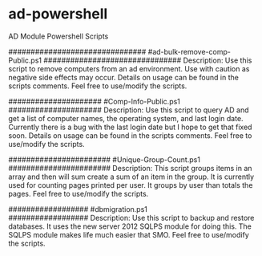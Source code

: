 ad-powershell
=============

AD Module Powershell Scripts

###############################
#ad-bulk-remove-comp-Public.ps1
###############################
Description:
Use this script to remove computers from an ad environment. Use with caution as negative side effects may occur.
Details on usage can be found in the scripts comments. Feel free to use/modify the scripts.

#####################
#Comp-Info-Public.ps1
#####################
Description:
Use this script to query AD and get a list of computer names, the operating system, and last login date. 
Currently there is a bug with the last login date but I hope to get that fixed soon.
Details on usage can be found in the scripts comments. Feel free to use/modify the scripts.

#######################
#Unique-Group-Count.ps1
#######################
Description:
This script groups items in an array and then will sum create a sum of an item in the group.
It is currently used for counting pages printed per user. It groups by user than totals the pages.
Feel free to use/modify the scripts.

##################
#dbmigration.ps1                                                          
##################
Description: 
Use this script to backup and restore databases. It uses the new server 2012 SQLPS module for doing this.
The SQLPS module makes life much easier that SMO. Feel free to use/modify the scripts.

